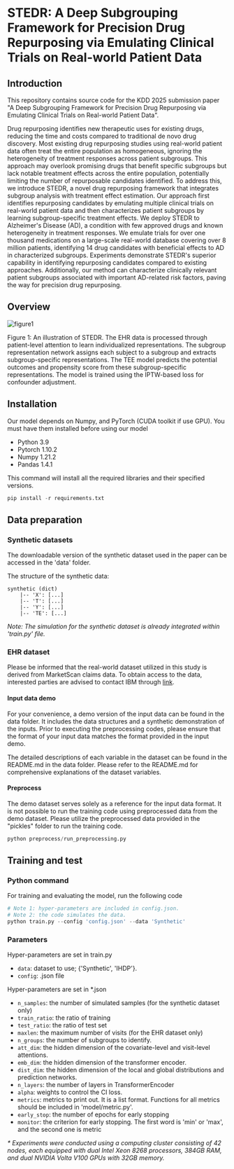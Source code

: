 # STEDR: A Deep Subgrouping Framework for Precision Drug Repurposing via Emulating Clinical Trials on Real-world Patient Data

## Introduction
This repository contains source code for the KDD 2025 submission paper "A Deep Subgrouping Framework for Precision Drug Repurposing via Emulating Clinical Trials on Real-world Patient Data".

Drug repurposing identifies new therapeutic uses for existing drugs, reducing the time and costs compared to traditional de novo drug discovery. Most existing drug repurposing studies using real-world patient data often treat the entire population as homogeneous, ignoring the heterogeneity of treatment responses across patient subgroups. This approach may overlook promising drugs that benefit specific subgroups but lack notable treatment effects across the entire population, potentially limiting the number of repurposable candidates identified. To address this, we introduce STEDR, a novel drug repurposing framework that integrates subgroup analysis with treatment effect estimation. Our approach first identifies repurposing candidates by emulating multiple clinical trials on real-world patient data and then characterizes patient subgroups by learning subgroup-specific treatment effects. We deploy STEDR to Alzheimer's Disease (AD), a condition with few approved drugs and known heterogeneity in treatment responses. We emulate trials for over one thousand medications on a large-scale real-world database covering over 8 million patients, identifying 14 drug candidates with beneficial effects to AD in characterized subgroups. Experiments demonstrate STEDR's superior capability in identifying repurposing candidates compared to existing approaches. Additionally, our method can characterize clinically relevant patient subgroups associated with important AD-related risk factors, paving the way for precision drug repurposing.


## Overview
![figure1](https://github.com/user-attachments/assets/649b103d-8159-49f6-b23c-ba5701ab4b8f)


Figure 1: An illustration of STEDR. The EHR data is processed through patient-level attention to learn individualized representations. The subgroup representation network assigns each subject to a subgroup and extracts subgroup-specific representations. The TEE model predicts the potential outcomes and propensity score from these subgroup-specific representations. The model is trained using the IPTW-based loss for confounder adjustment.


## Installation
Our model depends on Numpy, and PyTorch (CUDA toolkit if use GPU). You must have them installed before using our model
>
* Python 3.9
* Pytorch 1.10.2
* Numpy 1.21.2
* Pandas 1.4.1

This command will install all the required libraries and their specified versions.
```python 
pip install -r requirements.txt
```

## Data preparation
### Synthetic datasets
The downloadable version of the synthetic dataset used in the paper can be accessed in the 'data' folder. 

The structure of the synthetic data:
```
synthetic (dict)     
    |-- 'X': [...]   
    |-- 'T': [...]  
    |-- 'Y': [...]  
    |-- 'TE': [...]  
```
_Note: The simulation for the synthetic dataset is already integrated within 'train.py' file._


### EHR dataset
Please be informed that the real-world dataset utilized in this study is derived from MarketScan claims data. To obtain access to the data, interested parties are advised to contact IBM through [link](https://www.merative.com/real-world-evidence).


#### Input data demo
For your convenience, a demo version of the input data can be found in the data folder. It includes the data structures and a synthetic demonstration of the inputs. Prior to executing the preprocessing codes, please ensure that the format of your input data matches the format provided in the input demo. 

The detailed descriptions of each variable in the dataset can be found in the README.md in the data folder. Please refer to the README.md for comprehensive explanations of the dataset variables. 

#### Preprocess
The demo dataset serves solely as a reference for the input data format. 
It is not possible to run the training code using preprocessed data from the demo dataset. 
Please utilize the preprocessed data provided in the "pickles" folder to run the training code.

```python 
python preprocess/run_preprocessing.py 
```


## Training and test
### Python command
For training and evaluating the model, run the following code
```python 
# Note 1: hyper-parameters are included in config.json.
# Note 2: the code simulates the data.
python train.py --config 'config.json' --data 'Synthetic'
```
  
### Parameters
Hyper-parameters are set in train.py
>
* `data`: dataset to use; {'Synthetic', 'IHDP'}.
* `config`: .json file

Hyper-parameters are set in *.json
>
* `n_samples`: the number of simulated samples (for the synthetic dataset only)
* `train_ratio`: the ratio of training
* `test_ratio`: the ratio of test set
* `maxlen`: the maximum number of visits (for the EHR dataset only)
* `n_groups`: the number of subgroups to identify.
* `att_dim`: the hidden dimension of the covariate-level and visit-level attentions.
* `emb_dim`: the hidden dimension of the transformer encoder.
* `dist_dim`: the hidden dimension of the local and global distributions and prediction networks.
* `n_layers`: the number of layers in TransformerEncoder
* `alpha`: weights to control the CI loss.
* `metrics`: metrics to print out. It is a list format. Functions for all metrics should be included in 'model/metric.py'.
* `early_stop`: the number of epochs for early stopping
* `monitor`: the criterion for early stopping. The first word is 'min' or 'max', and the second one is metric


_* Experiments were conducted using a computing cluster consisting of 42 nodes, each equipped with dual Intel Xeon 8268 processors, 384GB RAM, and dual NVIDIA Volta V100 GPUs with 32GB memory._






